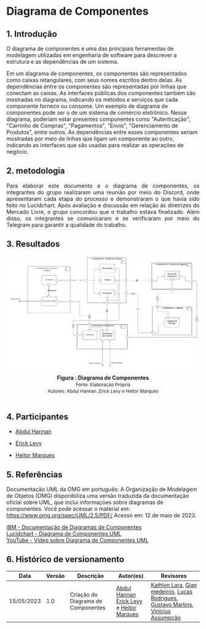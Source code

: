 # Diagrama de Componentes

## 1. Introdução
<p align="justify">

</p> 
O diagrama de componentes é uma das principais ferramentas de modelagem utilizadas em engenharia de software para descrever a estrutura e as dependências de um sistema.

Em um diagrama de componentes, os componentes são representados como caixas retangulares, com seus nomes escritos dentro delas. As dependências entre os componentes são representadas por linhas que conectam as caixas. As interfaces públicas dos componentes também são mostradas no diagrama, indicando os métodos e serviços que cada componente fornece ou consome.
Um exemplo de diagrama de componentes pode ser o de um sistema de comércio eletrônico. Nesse diagrama, poderiam estar presentes componentes como "Autenticação", "Carrinho de Compras", "Pagamentos", "Envio", "Gerenciamento de Produtos", entre outros. As dependências entre esses componentes seriam mostradas por meio de linhas que ligam um componente ao outro, indicando as interfaces que são usadas para realizar as operações de negócio.

## 2. metodologia

<p align="justify">
    Para elaborar este documento e o diagrama de componentes, os integrantes do grupo realizaram uma reunião por meio do Discord, onde apresentaram cada etapa do processo e demonstraram o que havia sido feito no Lucidchart. Após avaliação e discussão em relação às diretrizes do Mercado Livre, o grupo concordou que o trabalho estava finalizado. Além disso, os integrantes se comunicaram e se verificaram por meio do Telegram para garantir a qualidade do trabalho.
</p>

## 3. Resultados

![Diagrama de Componentes](../../Assets/Componentes-pacotes-Implantacao/diagramadeComponentes.jpeg)

<figcaption align='center'>
    <b>Figura : Diagrama de Componentes</b>
    <br><small>Fonte: Elaboração Própria</small>
    <br><small>Autores: Abdul Hannan ,Erick Levy e Heitor Marques</small>
</figcaption>

<br>

## 4. Participantes

- [Abdul Hannan](https://github.com/hannanhunny01)

- [Erick Levy](https://github.com/Ericklevy)

- [Heitor Marques](https://github.com/heitormsb)



## 5. Referências

Documentação UML da OMG em português: A Organização de Modelagem de Objetos (OMG) disponibiliza uma versão traduzida da documentação oficial sobre UML, que inclui informações sobre diagramas de componentes. Você pode acessar o material em: https://www.omg.org/spec/UML/2.5/PDF/ Acesso em: 12 de maio de 2023.

[IBM - Documentação de Diagramas de Componentes](https://www.ibm.com/docs/pt-br/rsas/7.5.0?topic=services-component-diagrams) <br>
[Lucidchart - Diagrama de Componentes UML](https://www.lucidchart.com/pages/pt/diagrama-de-componentes-uml)<br>
[YouTube - Vídeo sobre Diagrama de Componentes UML](https://www.youtube.com/watch?v=2VUPhYY_YLE)<br>


## 6. Histórico de versionamento

|Data | Versão | Descrição | Autor(es)|Revisores|
| -- | -- | -- | -- |--|
|15/05/2023|1.0|Criação do Diagrama de Componentes| [Abdul Hannan](https://github.com/hannanhunny01) <br>   [Erick Levy](https://github.com/Ericklevy) e [Heitor Marques](https://github.com/heitormsb)| [Kathlyn Lara](https://github.com/klmurussi), [Gian medeiros](https://github.com/GianMedeiros), [Lucas Rodrigues](https://github.com/nickby2), [Gustavo Martins](https://github.com/gustavomartins-github), [Vinícius Assumpção](https://github.com/viniman27) |